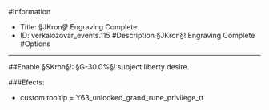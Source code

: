 #Information
 - Title: §JKron§! Engraving Complete
 - ID: verkalozovar_events.115
#Description
§JKron§! Engraving Complete
#Options

___
##Enable §SKron§!: §G-30.0%§! subject liberty desire.

###Efects:<ul><li>custom tooltip = Y63_unlocked_grand_rune_privilege_tt</li></ul>
